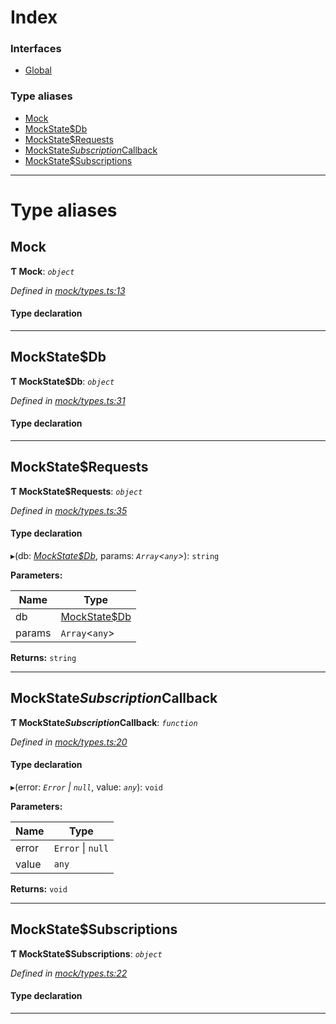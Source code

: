 

# Index

### Interfaces

* [Global](../interfaces/_mock_types_.global.md)

### Type aliases

* [Mock](_mock_types_.md#mock)
* [MockState$Db](_mock_types_.md#mockstate_db)
* [MockState$Requests](_mock_types_.md#mockstate_requests)
* [MockState$Subscription$Callback](_mock_types_.md#mockstate_subscription_callback)
* [MockState$Subscriptions](_mock_types_.md#mockstate_subscriptions)

---

# Type aliases

<a id="mock"></a>

##  Mock

**Ƭ Mock**: *`object`*

*Defined in [mock/types.ts:13](https://github.com/polkadot-js/api/blob/b37eb31/packages/rpc-provider/src/mock/types.ts#L13)*

#### Type declaration

___
<a id="mockstate_db"></a>

##  MockState$Db

**Ƭ MockState$Db**: *`object`*

*Defined in [mock/types.ts:31](https://github.com/polkadot-js/api/blob/b37eb31/packages/rpc-provider/src/mock/types.ts#L31)*

#### Type declaration

[index: `string`]: `Uint8Array`

___
<a id="mockstate_requests"></a>

##  MockState$Requests

**Ƭ MockState$Requests**: *`object`*

*Defined in [mock/types.ts:35](https://github.com/polkadot-js/api/blob/b37eb31/packages/rpc-provider/src/mock/types.ts#L35)*

#### Type declaration

[index: `string`]: `function`

▸(db: *[MockState$Db](_mock_types_.md#mockstate_db)*, params: *`Array`<`any`>*): `string`

**Parameters:**

| Name | Type |
| ------ | ------ |
| db | [MockState$Db](_mock_types_.md#mockstate_db) |
| params | `Array`<`any`> |

**Returns:** `string`

___
<a id="mockstate_subscription_callback"></a>

##  MockState$Subscription$Callback

**Ƭ MockState$Subscription$Callback**: *`function`*

*Defined in [mock/types.ts:20](https://github.com/polkadot-js/api/blob/b37eb31/packages/rpc-provider/src/mock/types.ts#L20)*

#### Type declaration
▸(error: *`Error` \| `null`*, value: *`any`*): `void`

**Parameters:**

| Name | Type |
| ------ | ------ |
| error | `Error` \| `null` |
| value | `any` |

**Returns:** `void`

___
<a id="mockstate_subscriptions"></a>

##  MockState$Subscriptions

**Ƭ MockState$Subscriptions**: *`object`*

*Defined in [mock/types.ts:22](https://github.com/polkadot-js/api/blob/b37eb31/packages/rpc-provider/src/mock/types.ts#L22)*

#### Type declaration

[index: `string`]: `object`

___

